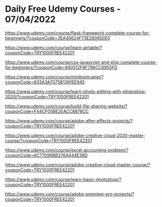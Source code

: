 # Daily Free Udemy Courses - 07/04/2022

https://www.udemy.com/course/flask-framework-complete-course-for-beginners/?couponCode=2EA45624F73E290650E0
https://www.udemy.com/course/learn-airtable/?couponCode=TRY1000FREE42201
https://www.udemy.com/course/css-javascript-and-php-complete-course-for-beginners/?couponCode=840512F8F796CC6955FD
https://www.udemy.com/course/minibootcamp/?couponCode=833A3A7075B1391EE945
https://www.udemy.com/course/learn-photo-editing-with-photoshop-2020/?couponCode=TRY1000FREE42201
https://www.udemy.com/course/build-file-sharing-website/?couponCode=F44CF05BE2EACC8878CC
https://www.udemy.com/course/adobe-after-effects-projects/?couponCode=TRY1000FREE42201
https://www.udemy.com/course/adobe-creative-cloud-2020-master-course/?couponCode=TRY1000FREE42201
https://www.udemy.com/course/excel-accounting-problem/?couponCode=AC77096BB376A444E38D
https://www.udemy.com/course/adobe-creative-cloud-master-course/?couponCode=TRY1000FREE42201
https://www.udemy.com/course/learn-basic-photoshop/?couponCode=TRY1000FREE42201
https://www.udemy.com/course/adobe-premiere-pro-projects/?couponCode=TRY1000FREE42201
